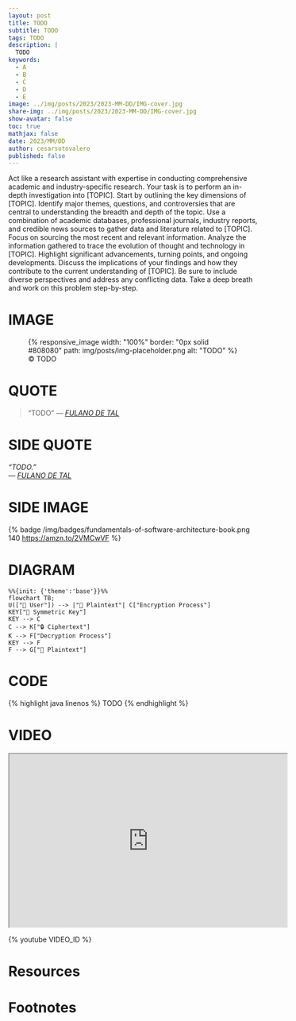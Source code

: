 ```yaml
---
layout: post
title: TODO
subtitle: TODO
tags: TODO
description: |
  TODO
keywords:
  - A
  - B
  - C
  - D
  - E
image: ../img/posts/2023/2023-MM-DD/IMG-cover.jpg
share-img: ../img/posts/2023/2023-MM-DD/IMG-cover.jpg
show-avatar: false
toc: true
mathjax: false
date: 2023/MM/DD
author: cesarsotovalero
published: false
---
```


[//]: # (My writing process:)
[//]: # (I start with 3 questions at the top:)
[//]: # (- What problem am I solving?)
[//]: # (- What are the benefits of solving it?)
[//]: # (- What emotion am I generating?)
[//]: # (From these questions, I create:)
[//]: # (- At least 5 headlines)
[//]: # (- The bullet point summary)
[//]: # (Then I fill in the details.)

[//]: # (AI Prompt for writing content)
Act like a research assistant with expertise in conducting comprehensive academic and industry-specific research.
Your task is to perform an in-depth investigation into [TOPIC].
Start by outlining the key dimensions of [TOPIC].
Identify major themes, questions, and controversies that are central to understanding the breadth and depth of the topic.
Use a combination of academic databases, professional journals, industry reports, and credible news sources to gather data and literature related to [TOPIC].
Focus on sourcing the most recent and relevant information.
Analyze the information gathered to trace the evolution of thought and technology in [TOPIC].
Highlight significant advancements, turning points, and ongoing developments.
Discuss the implications of your findings and how they contribute to the current understanding of [TOPIC].
Be sure to include diverse perspectives and address any conflicting data.
Take a deep breath and work on this problem step-by-step.


# IMAGE
<figure class="jb_picture">
  {% responsive_image width: "100%" border: "0px solid #808080" path: img/posts/img-placeholder.png alt: "TODO" %}
  <figcaption class="stroke"> 
    &#169; TODO
  </figcaption>
</figure>

# QUOTE
> “TODO”
> ― <cite><a href="URL">FULANO DE TAL</a></cite>

# SIDE QUOTE
<aside class="quote">
    <em>“TODO.”</em> 
    <cite><br> ― <a href="URL">FULANO DE TAL</a></cite>
</aside>

# SIDE IMAGE
{% badge /img/badges/fundamentals-of-software-architecture-book.png 140 https://amzn.to/2VMCwVF %}

# DIAGRAM
[//]: # (see https://mermaid-js.github.io)
```mermaid
%%{init: {'theme':'base'}}%%
flowchart TB;
U(["👩 User"]) --> |"📒 Plaintext"| C["Encryption Process"]
KEY["🔑 Symmetric Key"]
KEY --> C
C --> K["🔒 Ciphertext"]
K --> F["Decryption Process"]
KEY --> F
F --> G["📒 Plaintext"]
```

# CODE
{% highlight java linenos %}
TODO
{% endhighlight %}

# VIDEO
<div class="container-youtube">
  <iframe width="560" height="349" src="https://www.youtube.com/embed/IrFS2e-4gqU" title="YouTube video player" frameborder="1" allow="accelerometer; autoplay; clipboard-write; encrypted-media; gyroscope; picture-in-picture" allowfullscreen></iframe>
</div>

{% youtube VIDEO_ID %}

# Resources

# Footnotes



